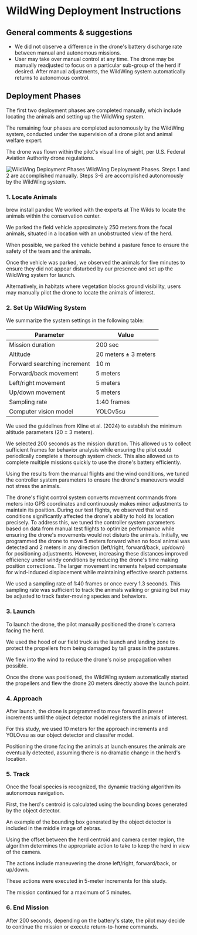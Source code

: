 # WildWing Deployment Instructions

## General comments & suggestions
- We did not observe a difference in the drone's battery discharge rate between manual and autonomous missions.
- User may take over manual control at any time. The drone may be manually readjusted to focus on a particular sub-group of the herd if desired. After manual adjustments, the WildWing system automatically returns to autonomous control.

## Deployment Phases

The first two deployment phases are completed manually, which include locating the animals and setting up the WildWing system.

The remaining four phases are completed autonomously by the WildWing system, conducted under the supervision of a drone pilot and animal welfare expert.

The drone was flown within the pilot's visual line of sight, per U.S. Federal Aviation Authority drone regulations.

![WildWing Deployment Phases](images/deploy.png)
WildWing Deployment Phases. Steps 1 and 2 are accomplished manually. Steps 3-6 are
accomplished autonomously by the WildWing system.


### 1. Locate Animals
brew install pandoc
We worked with the experts at The Wilds to locate the animals within the conservation center.

We parked the field vehicle approximately 250 meters from the focal animals, situated in a location with an unobstructed view of the herd.

When possible, we parked the vehicle behind a pasture fence to ensure the safety of the team and the animals.

Once the vehicle was parked, we observed the animals for five minutes to ensure they did not appear disturbed by our presence and set up the WildWing system for launch.

Alternatively, in habitats where vegetation blocks ground visibility, users may manually pilot the drone to locate the animals of interest.

### 2. Set Up WildWing System

We summarize the system settings in the following table:

| Parameter | Value |
|-----------|--------|
| Mission duration | 200 sec |
| Altitude | 20 meters ± 3 meters |
| Forward searching increment | 10 m |
| Forward/back movement | 5 meters |
| Left/right movement | 5 meters |
| Up/down movement | 5 meters |
| Sampling rate | 1:40 frames |
| Computer vision model | YOLOv5su |

We used the guidelines from Kline et al. (2024) to establish the minimum altitude parameters (20 ± 3 meters).

We selected 200 seconds as the mission duration. This allowed us to collect sufficient frames for behavior analysis while ensuring the pilot could periodically complete a thorough system check. This also allowed us to complete multiple missions quickly to use the drone's battery efficiently.

Using the results from the manual flights and the wind conditions, we tuned the controller system parameters to ensure the drone's maneuvers would not stress the animals.

The drone's flight control system converts movement commands from meters into GPS coordinates and continuously makes minor adjustments to maintain its position. During our test flights, we observed that wind conditions significantly affected the drone's ability to hold its location precisely. To address this, we tuned the controller system parameters based on data from manual test flights to optimize performance while ensuring the drone's movements would not disturb the animals. Initially, we programmed the drone to move 5 meters forward when no focal animal was detected and 2 meters in any direction (left/right, forward/back, up/down) for positioning adjustments. However, increasing these distances improved efficiency under windy conditions by reducing the drone's time making position corrections. The larger movement increments helped compensate for wind-induced displacement while maintaining effective search patterns.

We used a sampling rate of 1:40 frames or once every 1.3 seconds. This sampling rate was sufficient to track the animals walking or grazing but may be adjusted to track faster-moving species and behaviors.


### 3. Launch

To launch the drone, the pilot manually positioned the drone's camera facing the herd.

We used the hood of our field truck as the launch and landing zone to protect the propellers from being damaged by tall grass in the pastures.

We flew into the wind to reduce the drone's noise propagation when possible.

Once the drone was positioned, the WildWing system automatically started the propellers and flew the drone 20 meters directly above the launch point.

### 4. Approach

After launch, the drone is programmed to move forward in preset increments until the object detector model registers the animals of interest.

For this study, we used 10 meters for the approach increments and YOLOvsu as our object detector and classifer model.

Positioning the drone facing the animals at launch ensures the animals are eventually detected, assuming there is no dramatic change in the herd's location.

### 5. Track

Once the focal species is recognized, the dynamic tracking algorithm its autonomous navigation.

First, the herd's centroid is calculated using the bounding boxes generated by the object detector.

An example of the bounding box generated by the object detector is included in the middle image of zebras.

Using the offset between the herd centroid and camera center region, the algorithm determines the appropriate action to take to keep the herd in view of the camera.

The actions include maneuvering the drone left/right, forward/back, or up/down.

These actions were executed in 5-meter increments for this study.

The mission continued for a maximum of 5 minutes.

### 6. End Mission

After 200 seconds, depending on the battery's state, the pilot may decide to continue the mission or execute return-to-home commands.